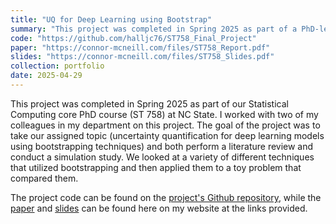 ```yaml
---
title: "UQ for Deep Learning using Bootstrap"
summary: "This project was completed in Spring 2025 as part of a PhD-level course in statistical computing. We performed a literature review on the topic and then did a simulation study looking at the performance of the methodology."
code: "https://github.com/halljc76/ST758_Final_Project"
paper: "https://connor-mcneill.com/files/ST758_Report.pdf"
slides: "https://connor-mcneill.com/files/ST758_Slides.pdf"
collection: portfolio
date: 2025-04-29
---
```


This project was completed in Spring 2025 as part of our Statistical Computing core PhD course (ST 758) at NC State. I worked with two of my colleagues in my department on this project. The goal of the project was to take our assigned topic (uncertainty quantification for deep learning models using bootstrapping techniques) and both perform a literature review and conduct a simulation study. We looked at a variety of different techniques that utilized bootstrapping and then applied them to a toy problem that compared them.

The project code can be found on the [project's Github repository](https://github.com/halljc76/ST758_Final_Project), while the [paper](https://connor-mcneill.com/files/ST758_Report.pdf) and [slides](https://connor-mcneill.com/files/ST758_Slides.pdf) can be found here on my website at the links provided.

